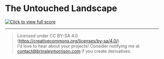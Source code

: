 # The Untouched Landscape

[![Click to view full score](https://github.com/Brinsleym/The-Untouched-Landscape/assets/36922985/a3648bd5-441a-4a4c-871a-956e145a2bde)](/The-Untouched-Landscape.pdf)



---
> Licensed under CC BY-SA 4.0 (https://creativecommons.org/licenses/by-sa/4.0/).  
> I'd love to hear about your projects! Consider notifying me at 
> contact@brinsleymorrison.com if you create derivatives.
